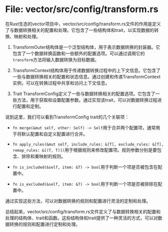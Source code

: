 # File: vector/src/config/transform.rs

在Rust生态的vector项目中，vector/src/config/transform.rs文件的作用是定义了与数据转换相关的配置和处理。它包含了一些结构体和trait，以实现数据的转换、映射和处理。

1. TransformOuter<T>结构体是一个泛型结构体，用于表示数据转换的封装器。它包含了一个数据转换函数和一些额外的配置选项。可以通过调用它的`transform`方法将输入数据转换为目标数据。

2. TransformContext结构体用于传递数据转换过程中的上下文信息。它包含了一些与数据转换相关的配置和状态信息。通过创建和传递TransformContext实例，可以在转换过程中共享和访问上下文信息。

3. Trait TransformConfig定义了一些与数据转换相关的配置选项。它包含了一些方法，用于获取和设置配置参数。通过实现该trait，可以对数据转换过程进行配置和定制。

说到这里，我们可以看到TransformConfig trait的几个关联项：

- `fn merge(&mut self, other: Self) -> Self`用于合并两个配置项，通常用于将默认配置和自定义配置进行合并。

- `fn apply_rules(&mut self, include_rules: &[T], exclude_rules: &[T], remap_rules: &[(T, T)])`用于根据规则来修改配置项。规则参数分别是要包含、排除和重映射的规则。

- `fn is_included(&self, item: &T) -> bool`用于判断一个项是否被包含在配置中。

- `fn is_excluded(&self, item: &T) -> bool`用于判断一个项是否被排除在配置中。

通过实现这些方法，可以对数据转换的规则和配置进行灵活的定制和处理。

总结起来，vector/src/config/transform.rs文件定义了与数据转换相关的配置和处理的结构体、trait和函数。这些结构体和trait提供了一种灵活的方式，可以对数据转换的规则和配置进行定制和处理。

